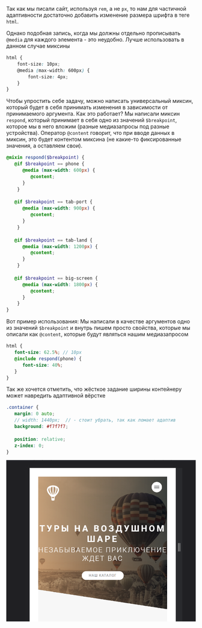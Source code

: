 
Так как мы писали сайт, используя `rem`, а не `px`, то нам для частичной адаптивности достаточно добавить изменение размера шрифта в теге `html`.

Однако подобная запись, когда мы должны отдельно прописывать `@media` для каждого элемента - это неудобно. Лучше использовать в данном случае миксины

```SCSS
html {
    font-size: 10px;
    @media (max-width: 600px) {
        font-size: 4px;
    }
}
```

Чтобы упростить себе задачу, можно написать универсальный миксин, который будет в себя принимать изменения в зависимости от принимаемого аргумента. 
Как это работает? 
Мы написали миксин `respond`, который принимает в себя одно из значений `$breakpoint`, которое мы в него вложим (разные медиазапросы под разные устройства). Оператор `@content` говорит, что при вводе данных в миксин, это будет контентом миксина (не какие-то фиксированные значения, а оставляем свои).

```SCSS
@mixin respond($breakpoint) {  
   @if $breakpoint == phone {  
      @media (max-width: 600px) {  
         @content;  
      }   
    }  
  
   @if $breakpoint == tab-port {  
      @media (max-width: 900px) {  
         @content;  
      }   
    }  
  
   @if $breakpoint == tab-land {  
      @media (max-width: 1200px) {  
         @content;  
      }   
    }  
  
   @if $breakpoint == big-screen {  
      @media (max-width: 1800px) {  
         @content;  
      }   
	}  
}
```

Вот пример использования:
Мы написали в качестве аргументов одно из значений `$breakpoint` и внутрь пишем просто свойства, которые мы описали как `@content`, которые будут являться нашим медиазапросом

```SCSS
html {  
   font-size: 62.5%; // 10px  
   @include respond(phone) {  
      font-size: 40%;  
   }  
}
```

Так же хочется отметить, что жёсткое задание ширины контейнеру может навредить адаптивной вёрстке

```SCSS
.container {  
   margin: 0 auto;  
   // width: 1440px;  // - стоит убрать, так как ломает адаптив
   background: #f7f7f7;  
  
   position: relative;  
   z-index: 0;  
}
```

![](_png/Pasted%20image%2020221016185032.png)
